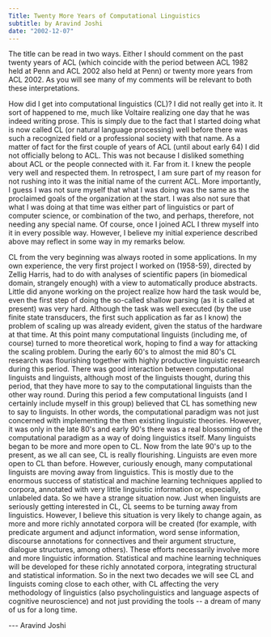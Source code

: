 ```yaml
---
Title: Twenty More Years of Computational Linguistics
subtitle: by Aravind Joshi
date: "2002-12-07"
---
```


The title can be read in two ways. Either I should comment on the past twenty
years of ACL (which coincide with the period between ACL 1982 held at Penn and
ACL 2002 also held at Penn) or twenty more years from ACL 2002. As you will see
many of my comments will be relevant to both these interpretations.

How did I get into computational linguistics (CL)? I did not really get into
it. It sort of happened to me, much like Voltaire realizing one day that he was
indeed writing prose. This is simply due to the fact that I started doing what
is now called CL (or natural language processing) well before there was such a
recognized field or a professional society with that name. As a matter of fact
for the first couple of years of ACL (until about early 64) I did not officially
belong to ACL. This was not because I disliked something about ACL or the people
connected with it. Far from it. I knew the people very well and respected
them. In retrospect, I am sure part of my reason for not rushing into it was the
initial name of the current ACL. More importantly, I guess I was not sure myself
that what I was doing was the same as the proclaimed goals of the organization
at the start. I was also not sure that what I was doing at that time was either
part of linguistics or part of computer science, or combination of the two, and
perhaps, therefore, not needing any special name. Of course, once I joined ACL I
threw myself into it in every possible way. However, I believe my initial
experience described above may reflect in some way in my remarks below.

CL from the very beginning was always rooted in some applications. In my own
experience, the very first project I worked on (1958-59), directed by Zellig
Harris, had to do with analyses of scientific papers (in biomedical domain,
strangely enough) with a view to automatically produce abstracts. Little did
anyone working on the project realize how hard the task would be, even the first
step of doing the so-called shallow parsing (as it is called at present) was
very hard. Although the task was well executed (by the use finite state
transducers, the first such application as far as I know) the problem of scaling
up was already evident, given the status of the hardware at that time. At this
point many computational linguists (including me, of course) turned to more
theoretical work, hoping to find a way for attacking the scaling problem. During
the early 60's to almost the mid 80's CL research was flourishing together with
highly productive linguistic research during this period. There was good
interaction between computational linguists and linguists, although most of the
linguists thought, during this period, that they have more to say to the
computational linguists than the other way round. During this period a few
computational linguists (and I certainly include myself in this group) believed
that CL has something new to say to linguists. In other words, the computational
paradigm was not just concerned with implementing the then existing linguistic
theories. However, it was only in the late 80's and early 90's there was a real
blossoming of the computational paradigm as a way of doing linguistics
itself. Many linguists began to be more and more open to CL. Now from the late
90's up to the present, as we all can see, CL is really flourishing. Linguists
are even more open to CL than before. However, curiously enough, many
computational linguists are moving away from linguistics. This is mostly due to
the enormous success of statistical and machine learning techniques applied to
corpora, annotated with very little linguistic information or, especially,
unlabeled data. So we have a strange situation now. Just when linguists are
seriously getting interested in CL, CL seems to be turning away from
linguistics. However, I believe this situation is very likely to change again,
as more and more richly annotated corpora will be created (for example, with
predicate argument and adjunct information, word sense information, discourse
annotations for connectives and their argument structure, dialogue structures,
among others). These efforts necessarily involve more and more linguistic
information. Statistical and machine learning techniques will be developed for
these richly annotated corpora, integrating structural and statistical
information. So in the next two decades we will see CL and linguists coming
close to each other, with CL affecting the very methodology of linguistics (also
psycholinguistics and language aspects of cognitive neuroscience) and not just
providing the tools -- a dream of many of us for a long time.

--- Aravind Joshi
